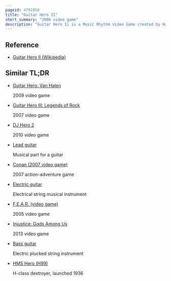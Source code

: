 ```yaml
---
pageid: 4791958
title: "Guitar Hero II"
short_summary: "2006 video game"
description: "Guitar Hero Ii is a Music Rhythm Video Game created by Harmonix and published by Redoctane for the Playstation 2 and Activision for the Xbox 360. It is the second main Installment in the Guitar Hero Series and is the Sequel to guitar Hero 2005. It was first published in november 2006 for the Playstation 2 and then on the Xbox 360 in april 2007 with additional Content not originally in the Playstation 2 Version."
---
```


## Reference

- [Guitar Hero II (Wikipedia)](https://en.wikipedia.org/?curid=4791958)

## Similar TL;DR

- [Guitar Hero: Van Halen](/tldr/en/guitar-hero-van-halen)

  2009 video game

- [Guitar Hero III: Legends of Rock](/tldr/en/guitar-hero-iii-legends-of-rock)

  2007 video game

- [DJ Hero 2](/tldr/en/dj-hero-2)

  2010 video game

- [Lead guitar](/tldr/en/lead-guitar)

  Musical part for a guitar

- [Conan (2007 video game)](/tldr/en/conan-2007-video-game)

  2007 action-adventure game

- [Electric guitar](/tldr/en/electric-guitar)

  Electrical string musical instrument

- [F.E.A.R. (video game)](/tldr/en/fear-video-game)

  2005 video game

- [Injustice: Gods Among Us](/tldr/en/injustice-gods-among-us)

  2013 video game

- [Bass guitar](/tldr/en/bass-guitar)

  Electric plucked string instrument

- [HMS Hero (H99)](/tldr/en/hms-hero-h99)

  H-class destroyer, launched 1936
